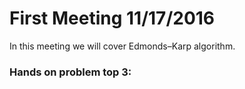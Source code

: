 # First Meeting 11/17/2016
In this meeting we will cover Edmonds–Karp algorithm.

### Hands on problem top 3:
